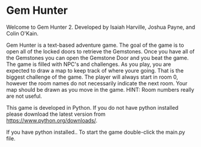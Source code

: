 # Gem Hunter 
Welcome to Gem Hunter 2.  Developed by Isaiah Harville, Joshua Payne, and Colin O'Kain.

Gem Hunter is a text-based adventure game.  The goal of the game is to open all of the locked doors to retrieve the Gemstones.
Once you have all of the Gemstones you can open the Gemstone Door and you beat the game. The game is filled with NPC's and challenges.
As you play, you are expected to draw a map to keep track of where youre going.  That is the biggest challenge of the game.  The player will always start in room 0, however the room names do not necessarily indicate the next room.  Your map should be drawn as you move in the game.
HINT: Room numbers really are not useful.

This game is developed in Python.  If you do not have python installed please download the latest version from https://www.python.org/downloads/.

If you have python installed..
To start the game double-click the main.py file.